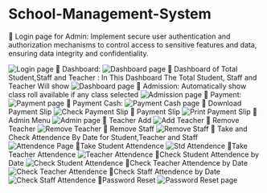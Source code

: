 # School-Management-System
:pushpin: Login page for Admin:
Implement secure user authentication and authorization mechanisms to control access to sensitive features and data, ensuring data integrity and confidentiality.

![ Login page](https://github.com/sabithassann/School-Management-System/blob/main/screenshotSwing/login_1.png)
:pushpin: Dashboard:
![ Dashboard page](https://github.com/sabithassann/School-Management-System/blob/main/screenshotSwing/dashboard_2.png)
:pushpin: Dashboard of Total Student,Staff and Teacher :
In This Dashboard The Total Student, Staff and Teacher Will show
![ Dashboard page](https://github.com/sabithassann/School-Management-System/blob/main/screenshotSwing/dashboardData.png)
:pushpin: Admission:
Automatically show class roll available if any class selected
![ Admission page](https://github.com/sabithassann/School-Management-System/blob/main/screenshotSwing/admission_3.png)
:pushpin: Payment:
![ Payment page](https://github.com/sabithassann/School-Management-System/blob/main/screenshotSwing/payment_4.png)
:pushpin: Payment Cash:
![ Payment Cash page](https://github.com/sabithassann/School-Management-System/blob/main/screenshotSwing/paymentCash_5.png)
:pushpin: Download Payment Slip
![ Check Payment Slip](https://github.com/sabithassann/School-Management-System/blob/main/screenshotSwing/downloadPayment_6.png)
:pushpin: Payment Slip
![ Print Payment Slip](https://github.com/sabithassann/School-Management-System/blob/main/screenshotSwing/payment_slip_7.png)
:pushpin: Admin Menu
![ Admin page](https://github.com/sabithassann/School-Management-System/blob/main/screenshotSwing/admin_8.png)
:pushpin: Teacher Add
![ Add Teacher](https://github.com/sabithassann/School-Management-System/blob/main/screenshotSwing/teacher_add_9.png)
:pushpin: Remove Teacher
![ Remove Teacher](https://github.com/sabithassann/School-Management-System/blob/main/screenshotSwing/teacher_remove_10.png)
:pushpin: Remove Staff
![ Remove Staff](https://github.com/sabithassann/School-Management-System/blob/main/screenshotSwing/removeStaff_11.png)
:pushpin: Take and Check Attendence By Date for Student,Teacher and Staff
![ Attendence Page](https://github.com/sabithassann/School-Management-System/blob/main/screenshotSwing/trackPage_11.png)
:pushpin:Take Student Attendence
![ Std Attendence](https://github.com/sabithassann/School-Management-System/blob/main/screenshotSwing/take_attendence_std_12.png)
:pushpin:Take Teacher Attendence
![ Teacher Attendence](https://github.com/sabithassann/School-Management-System/blob/main/screenshotSwing/teacher_Attendence_save_13.png)
:pushpin:Check Student Attendence by Date
![ Check Student Attendence](https://github.com/sabithassann/School-Management-System/blob/main/screenshotSwing/check_Std_Attendence_14.png)
:pushpin:Check Teacher Attendence by Date
![ Check Teacher Attendence](https://github.com/sabithassann/School-Management-System/blob/main/screenshotSwing/show_Teacher_Attendence_15.png)
:pushpin:Check Staff Attendence by Date
![ Check Staff Attendence](https://github.com/sabithassann/School-Management-System/blob/main/screenshotSwing/show_Staff_Attendence_16.png)
:pushpin:Password Reset
![ Password Reset page](https://github.com/sabithassann/School-Management-System/blob/main/screenshotSwing/reset_password_17.png)


